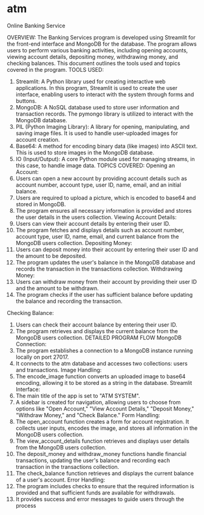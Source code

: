 # atm
Online Banking Service

OVERVIEW:
The Banking Services program is developed using Streamlit for the front-end interface and MongoDB for the database. The program allows users to perform various banking activities, including opening accounts, viewing account details, depositing money, withdrawing money, and checking balances. This document outlines the tools used and topics covered in the program.
TOOLS USED:
1.	Streamlit: A Python library used for creating interactive web applications. In this program, Streamlit is used to create the user interface, enabling users to interact with the system through forms and buttons.
2.	MongoDB: A NoSQL database used to store user information and transaction records. The pymongo library is utilized to interact with the MongoDB database.
3.	PIL (Python Imaging Library): A library for opening, manipulating, and saving image files. It is used to handle user-uploaded images for account creation.
4.	Base64: A method for encoding binary data (like images) into ASCII text. This is used to store images in the MongoDB database.
5.	IO (Input/Output): A core Python module used for managing streams, in this case, to handle image data.
TOPICS COVERED:
Opening an Account:
1.	Users can open a new account by providing account details such as account number, account type, user ID, name, email, and an initial balance.
2.	Users are required to upload a picture, which is encoded to base64 and stored in MongoDB.
3.	The program ensures all necessary information is provided and stores the user details in the users collection.
Viewing Account Details:
1.	Users can view their account details by entering their user ID.
2.	The program fetches and displays details such as account number, account type, user ID, name, email, and current balance from the MongoDB users collection.
Depositing Money:
1.	Users can deposit money into their account by entering their user ID and the amount to be deposited.
2.	The program updates the user's balance in the MongoDB database and records the transaction in the transactions collection.
Withdrawing Money:
1.	Users can withdraw money from their account by providing their user ID and the amount to be withdrawn.
2.	The program checks if the user has sufficient balance before updating the balance and recording the transaction.

Checking Balance:
1.	Users can check their account balance by entering their user ID.
2.	The program retrieves and displays the current balance from the MongoDB users collection.
DETAILED PROGRAM FLOW
MongoDB Connection:
1.	The program establishes a connection to a MongoDB instance running locally on port 27017.
2.	It connects to the atm database and accesses two collections: users and transactions.
Image Handling:
1.	The encode_image function converts an uploaded image to base64 encoding, allowing it to be stored as a string in the database.
Streamlit Interface:
1.	The main title of the app is set to "ATM SYSTEM".
2.	A sidebar is created for navigation, allowing users to choose from options like "Open Account," "View Account Details," "Deposit Money," "Withdraw Money," and "Check Balance."
Form Handling:
1.	The open_account function creates a form for account registration. It collects user inputs, encodes the image, and stores all information in the MongoDB users collection.
2.	The view_account_details function retrieves and displays user details from the MongoDB users collection.
3.	The deposit_money and withdraw_money functions handle financial transactions, updating the user's balance and recording each transaction in the transactions collection.
4.	The check_balance function retrieves and displays the current balance of a user's account.
Error Handling:
1.	The program includes checks to ensure that the required information is provided and that sufficient funds are available for withdrawals.
2.	It provides success and error messages to guide users through the process
